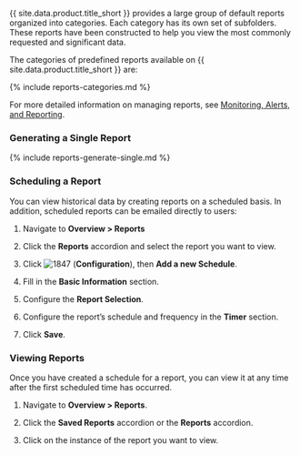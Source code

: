 {{ site.data.product.title_short }} provides a large group of default reports organized into
categories. Each category has its own set of subfolders. These reports
have been constructed to help you view the most commonly requested and
significant data.

The categories of predefined reports available on {{ site.data.product.title_short }} are:

{% include reports-categories.md %}

For more detailed information on managing reports, see [Monitoring,
Alerts, and
Reporting](../monitoring_alerts_and_reporting/index.html).

### Generating a Single Report

{% include reports-generate-single.md %}

### Scheduling a Report

You can view historical data by creating reports on a scheduled basis.
In addition, scheduled reports can be emailed directly to users:

1.  Navigate to **Overview > Reports**

2.  Click the **Reports** accordion and select the report you want to
    view.

3.  Click ![1847](../images/1847.png) (**Configuration**), then **Add a
    new Schedule**.

4.  Fill in the **Basic Information** section.

5.  Configure the **Report Selection**.

6.  Configure the report’s schedule and frequency in the **Timer**
    section.

7.  Click **Save**.

### Viewing Reports

Once you have created a schedule for a report, you can view it at any
time after the first scheduled time has occurred.

1.  Navigate to **Overview > Reports**.

2.  Click the **Saved Reports** accordion or the **Reports** accordion.

3.  Click on the instance of the report you want to view.
